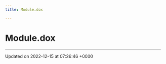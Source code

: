 ```yaml
---
title: Module.dox

---
```


# Module.dox








-------------------------------

Updated on 2022-12-15 at 07:26:46 +0000
